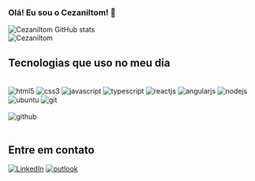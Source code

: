 ### Olá! Eu sou o Cezaniltom! 🚀

![Cezaniltom GitHub stats](https://github-readme-stats.vercel.app/api?username=cezaniltom&show_icons=true&theme=dracula)<br>
<span align="right"><img src="https://komarev.com/ghpvc/?username=Cezaniltom-dev&label=Você%20é%20o%20visitante%20nº&color=0e75b6&style=flat" alt="Cezaniltom"/></span>



## Tecnologias que uso no meu dia

<div style="display: inline_block"><br/>
  <img align="center" alt="html5" src="https://img.shields.io/badge/HTML5-E34F26?style=for-the-badge&logo=html5&logoColor=white"/>
  <img align="center" alt="css3" src="https://img.shields.io/badge/CSS3-1572B6?style=for-the-badge&logo=css3&logoColor=white"/>
  <img align="center" alt="javascript" src="https://img.shields.io/badge/JavaScript-F7DF1E?style=for-the-badge&logo=javascript&logoColor=white"/>
  <img align="center" alt="typescript" src="https://img.shields.io/badge/typescript-%23007ACC.svg?style=for-the-badge&logo=typescript&logoColor=white"/>
  <img align="center" alt="reactjs" src="https://img.shields.io/badge/React-20232A?style=for-the-badge&logo=react&logoColor=61DAFB"/>
  <img align="center" alt="angularjs" src="https://img.shields.io/badge/angular-%23DD0031.svg?style=for-the-badge&logo=angular&logoColor=white"/>
  <img align="center" alt="nodejs" src="https://img.shields.io/badge/Node.js-43853D?style=for-the-badge&logo=node.js&logoColor=white"/>
  <img align="center" alt="ubuntu" src="https://img.shields.io/badge/Ubuntu-E95420?style=for-the-badge&logo=ubuntu&logoColor=white"/>
  <img align="center" alt="git" src="https://img.shields.io/badge/GIT-E44C30?style=for-the-badge&logo=git&logoColor=white"/>
  <br> <br>
  <img align="center" alt="github" src="https://img.shields.io/badge/GitHub-100000?style=for-the-badge&logo=github&logoColor=white"/>
</div><br/>

## Entre em contato

  [![LinkedIn](https://img.shields.io/badge/LinkedIn-0077B5?style=for-the-badge&logo=linkedin&logoColor=white)](https://www.linkedin.com/in/cezaniltom-silva/)
  [![outlook](https://img.shields.io/badge/Microsoft_Outlook-0078D4?style=for-the-badge&logo=microsoft-outlook&logoColor=white)](cezaniltom@outlook.com)

